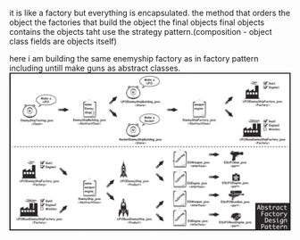 it is like a factory but everything is encapsulated.
    the method that orders the object
    the factories that build the object
    the final objects
    final objects contains the objects taht use the strategy pattern.(composition - object class fields are objects itself)

here i am building the same enemyship factory as in factory pattern including untill make guns as abstract classes.
<img src = "diagram.png">
